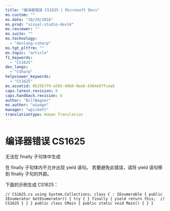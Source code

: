 ```yaml
---
title: "编译器错误 CS1625 | Microsoft Docs"
ms.custom: ""
ms.date: "10/29/2016"
ms.prod: "visual-studio-dev14"
ms.reviewer: ""
ms.suite: ""
ms.technology: 
  - "devlang-csharp"
ms.tgt_pltfrm: ""
ms.topic: "article"
f1_keywords: 
  - "CS1625"
dev_langs: 
  - "CSharp"
helpviewer_keywords: 
  - "CS1625"
ms.assetid: 0b25b7f9-a585-49b0-9ee6-4384e87fcea6
caps.latest.revision: 6
caps.handback.revision: 6
author: "BillWagner"
ms.author: "wiwagn"
manager: "wpickett"
translationtype: Human Translation
---
```

# 编译器错误 CS1625
无法在 finally 子句体中生成  
  
 在 finally 子句体内不允许出现 yield 语句。 若要避免此错误，请将 yield 语句移到 finally 子句的外部。  
  
 下面的示例生成 CS1625：  
  
```  
// CS1625.cs using System.Collections; class C : IEnumerable { public IEnumerator GetEnumerator() { try { } finally { yield return this;  // CS1625 } } } public class CMain { public static void Main() { } }  
  
```